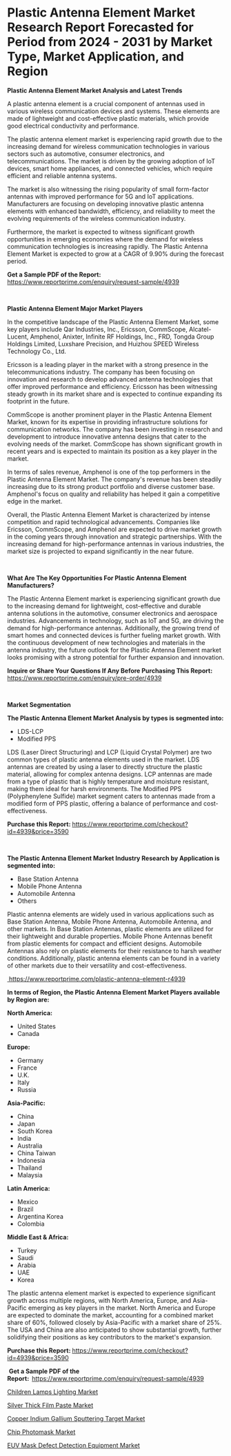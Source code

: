<p><h1>Plastic Antenna Element Market Research Report Forecasted for Period from 2024 -  2031 by Market Type, Market Application, and Region</h1></p><p><strong>Plastic Antenna Element Market Analysis and Latest Trends</strong></p>
<p><p>A plastic antenna element is a crucial component of antennas used in various wireless communication devices and systems. These elements are made of lightweight and cost-effective plastic materials, which provide good electrical conductivity and performance.</p><p>The plastic antenna element market is experiencing rapid growth due to the increasing demand for wireless communication technologies in various sectors such as automotive, consumer electronics, and telecommunications. The market is driven by the growing adoption of IoT devices, smart home appliances, and connected vehicles, which require efficient and reliable antenna systems.</p><p>The market is also witnessing the rising popularity of small form-factor antennas with improved performance for 5G and IoT applications. Manufacturers are focusing on developing innovative plastic antenna elements with enhanced bandwidth, efficiency, and reliability to meet the evolving requirements of the wireless communication industry.</p><p>Furthermore, the market is expected to witness significant growth opportunities in emerging economies where the demand for wireless communication technologies is increasing rapidly. The Plastic Antenna Element Market is expected to grow at a CAGR of 9.90% during the forecast period.</p></p>
<p><strong>Get a Sample PDF of the Report:&nbsp;</strong> <a href="https://www.reportprime.com/enquiry/request-sample/4939">https://www.reportprime.com/enquiry/request-sample/4939</a></p>
<p>&nbsp;</p>
<p><strong>Plastic Antenna Element Major Market Players</strong></p>
<p><p>In the competitive landscape of the Plastic Antenna Element Market, some key players include Qar Industries, Inc., Ericsson, CommScope, Alcatel-Lucent, Amphenol, Anixter, Infinite RF Holdings, Inc., FRD, Tongda Group Holdings Limited, Luxshare Precision, and Huizhou SPEED Wireless Technology Co., Ltd.</p><p>Ericsson is a leading player in the market with a strong presence in the telecommunications industry. The company has been focusing on innovation and research to develop advanced antenna technologies that offer improved performance and efficiency. Ericsson has been witnessing steady growth in its market share and is expected to continue expanding its footprint in the future.</p><p>CommScope is another prominent player in the Plastic Antenna Element Market, known for its expertise in providing infrastructure solutions for communication networks. The company has been investing in research and development to introduce innovative antenna designs that cater to the evolving needs of the market. CommScope has shown significant growth in recent years and is expected to maintain its position as a key player in the market.</p><p>In terms of sales revenue, Amphenol is one of the top performers in the Plastic Antenna Element Market. The company's revenue has been steadily increasing due to its strong product portfolio and diverse customer base. Amphenol's focus on quality and reliability has helped it gain a competitive edge in the market.</p><p>Overall, the Plastic Antenna Element Market is characterized by intense competition and rapid technological advancements. Companies like Ericsson, CommScope, and Amphenol are expected to drive market growth in the coming years through innovation and strategic partnerships. With the increasing demand for high-performance antennas in various industries, the market size is projected to expand significantly in the near future.</p></p>
<p>&nbsp;</p>
<p><strong>What Are The Key Opportunities For Plastic Antenna Element Manufacturers?</strong></p>
<p><p>The Plastic Antenna Element market is experiencing significant growth due to the increasing demand for lightweight, cost-effective and durable antenna solutions in the automotive, consumer electronics and aerospace industries. Advancements in technology, such as IoT and 5G, are driving the demand for high-performance antennas. Additionally, the growing trend of smart homes and connected devices is further fueling market growth. With the continuous development of new technologies and materials in the antenna industry, the future outlook for the Plastic Antenna Element market looks promising with a strong potential for further expansion and innovation.</p></p>
<p><strong>Inquire or Share Your Questions If Any Before Purchasing This Report:</strong> <a href="https://www.reportprime.com/enquiry/pre-order/4939">https://www.reportprime.com/enquiry/pre-order/4939</a></p>
<p>&nbsp;</p>
<p><strong>Market Segmentation</strong></p>
<p><strong>The Plastic Antenna Element Market Analysis by types is segmented into:</strong></p>
<p><ul><li>LDS-LCP</li><li>Modified PPS</li></ul></p>
<p><p>LDS (Laser Direct Structuring) and LCP (Liquid Crystal Polymer) are two common types of plastic antenna elements used in the market. LDS antennas are created by using a laser to directly structure the plastic material, allowing for complex antenna designs. LCP antennas are made from a type of plastic that is highly temperature and moisture resistant, making them ideal for harsh environments. The Modified PPS (Polyphenylene Sulfide) market segment caters to antennas made from a modified form of PPS plastic, offering a balance of performance and cost-effectiveness.</p></p>
<p><strong>Purchase this Report:&nbsp;</strong><a href="https://www.reportprime.com/checkout?id=4939&price=3590">https://www.reportprime.com/checkout?id=4939&price=3590</a></p>
<p>&nbsp;</p>
<p><strong>The Plastic Antenna Element Market Industry Research by Application is segmented into:</strong></p>
<p><ul><li>Base Station Antenna</li><li>Mobile Phone Antenna</li><li>Automobile Antenna</li><li>Others</li></ul></p>
<p><p>Plastic antenna elements are widely used in various applications such as Base Station Antenna, Mobile Phone Antenna, Automobile Antenna, and other markets. In Base Station Antennas, plastic elements are utilized for their lightweight and durable properties. Mobile Phone Antennas benefit from plastic elements for compact and efficient designs. Automobile Antennas also rely on plastic elements for their resistance to harsh weather conditions. Additionally, plastic antenna elements can be found in a variety of other markets due to their versatility and cost-effectiveness.</p></p>
<p><a href="https://www.reportprime.com/plastic-antenna-element-r4939">&nbsp;https://www.reportprime.com/plastic-antenna-element-r4939</a></p>
<p><strong>In terms of Region, the Plastic Antenna Element Market Players available by Region are:</strong></p>
<p>
    <p> <strong> North America: </strong>
        <ul>
            <li>United States</li>
            <li>Canada</li>
        </ul>
        </p> 
    <p> <strong> Europe: </strong>
        <ul>
            <li>Germany</li>
            <li>France</li>
            <li>U.K.</li>
            <li>Italy</li>
            <li>Russia</li>
        </ul>
        </p> 
    <p> <strong> Asia-Pacific: </strong>
        <ul>
            <li>China</li>
            <li>Japan</li>
            <li>South Korea</li>
            <li>India</li>
            <li>Australia</li>
            <li>China Taiwan</li>
            <li>Indonesia</li>
            <li>Thailand</li>
            <li>Malaysia</li>
        </ul>
        </p> 
    <p> <strong> Latin America: </strong>
        <ul>
            <li>Mexico</li>
            <li>Brazil</li>
            <li>Argentina Korea</li>
            <li>Colombia</li>
        </ul>
        </p> 
    <p> <strong> Middle East & Africa: </strong>
        <ul>
            <li>Turkey</li>
            <li>Saudi</li>
            <li>Arabia</li>
            <li>UAE</li>
            <li>Korea</li>
        </ul>
    </p>
    </p>
<p><p>The plastic antenna element market is expected to experience significant growth across multiple regions, with North America, Europe, and Asia-Pacific emerging as key players in the market. North America and Europe are expected to dominate the market, accounting for a combined market share of 60%, followed closely by Asia-Pacific with a market share of 25%. The USA and China are also anticipated to show substantial growth, further solidifying their positions as key contributors to the market's expansion.</p></p>
<p><strong>Purchase this Report: </strong><a href="https://www.reportprime.com/checkout?id=4939&price=3590">https://www.reportprime.com/checkout?id=4939&price=3590</a></p>
<p>&nbsp;<strong>Get a Sample PDF of the Report:&nbsp;&nbsp;</strong><a href="https://www.reportprime.com/enquiry/request-sample/4939">https://www.reportprime.com/enquiry/request-sample/4939</a></p>
<p><strong></strong></p>
<p><p><a href="https://github.com/JuliaFadel1922/Market-Research-Report-List-2/blob/main/children-lamps-lighting-market.md">Children Lamps Lighting Market</a></p><p><a href="https://github.com/dringals/Market-Research-Report-List-5/blob/main/silver-thick-film-paste-market.md">Silver Thick Film Paste Market</a></p><p><a href="https://github.com/lbird53714/Market-Research-Report-List-6/blob/main/copper-indium-gallium-sputtering-target-market.md">Copper Indium Gallium Sputtering Target Market</a></p><p><a href="https://github.com/moyahfrancoestellec51j635wcx/Market-Research-Report-List-3/blob/main/chip-photomask-market.md">Chip Photomask Market</a></p><p><a href="https://github.com/mharielmesa/Market-Research-Report-List-4/blob/main/euv-mask-defect-detection-equipment-market.md">EUV Mask Defect Detection Equipment Market</a></p></p>